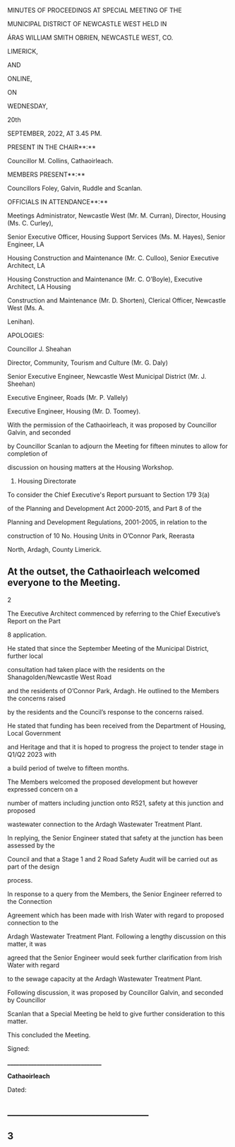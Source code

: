 MINUTES OF PROCEEDINGS AT SPECIAL MEETING OF THE

MUNICIPAL DISTRICT OF NEWCASTLE WEST HELD IN

ÁRAS WILLIAM SMITH OBRIEN, NEWCASTLE WEST, CO.

LIMERICK,

AND

ONLINE,

ON

WEDNESDAY,

20th

SEPTEMBER, 2022, AT 3.45 PM.

PRESENT IN THE CHAIR**:**

Councillor M. Collins, Cathaoirleach.

MEMBERS PRESENT**:**

Councillors Foley, Galvin, Ruddle and Scanlan.

OFFICIALS IN ATTENDANCE**:**

Meetings Administrator, Newcastle West (Mr. M. Curran), Director, Housing (Ms. C. Curley),

Senior Executive Officer, Housing Support Services (Ms. M. Hayes), Senior Engineer, LA

Housing Construction and Maintenance (Mr. C. Culloo), Senior Executive Architect, LA

Housing Construction and Maintenance (Mr. C. O’Boyle), Executive Architect, LA Housing

Construction and Maintenance (Mr. D. Shorten), Clerical Officer, Newcastle West (Ms. A.

Lenihan).

APOLOGIES:

Councillor J. Sheahan

Director, Community, Tourism and Culture (Mr. G. Daly)

Senior Executive Engineer, Newcastle West Municipal District (Mr. J. Sheehan)

Executive Engineer, Roads (Mr. P. Vallely)

Executive Engineer, Housing (Mr. D. Toomey).

With the permission of the Cathaoirleach, it was proposed by Councillor Galvin, and seconded

by Councillor Scanlan to adjourn the Meeting for fifteen minutes to allow for completion of

discussion on housing matters at the Housing Workshop.

1. Housing Directorate

To consider the Chief Executive's Report pursuant to Section 179 3(a)

of the Planning and Development Act 2000-2015, and Part 8 of the

Planning and Development Regulations, 2001-2005, in relation to the

construction of 10 No. Housing Units in O’Connor Park, Reerasta

North, Ardagh, County Limerick.

At the outset, the Cathaoirleach welcomed everyone to the Meeting.
---
2

The Executive Architect commenced by referring to the Chief Executive’s Report on the Part

8 application.

He stated that since the September Meeting of the Municipal District, further local

consultation had taken place with the residents on the Shanagolden/Newcastle West Road

and the residents of O’Connor Park, Ardagh. He outlined to the Members the concerns raised

by the residents and the Council’s response to the concerns raised.

He stated that funding has been received from the Department of Housing, Local Government

and Heritage and that it is hoped to progress the project to tender stage in Q1/Q2 2023 with

a build period of twelve to fifteen months.

The Members welcomed the proposed development but however expressed concern on a

number of matters including junction onto R521, safety at this junction and proposed

wastewater connection to the Ardagh Wastewater Treatment Plant.

In replying, the Senior Engineer stated that safety at the junction has been assessed by the

Council and that a Stage 1 and 2 Road Safety Audit will be carried out as part of the design

process.

In response to a query from the Members, the Senior Engineer referred to the Connection

Agreement which has been made with Irish Water with regard to proposed connection to the

Ardagh Wastewater Treatment Plant. Following a lengthy discussion on this matter, it was

agreed that the Senior Engineer would seek further clarification from Irish Water with regard

to the sewage capacity at the Ardagh Wastewater Treatment Plant.

Following discussion, it was proposed by Councillor Galvin, and seconded by Councillor

Scanlan that a Special Meeting be held to give further consideration to this matter.

This concluded the Meeting.

Signed:

**\_\_\_\_\_\_\_\_\_\_\_\_\_\_\_\_\_\_\_\_\_\_\_\_\_\_\_\_\_\_\_\_**

**Cathaoirleach**

Dated:

**\_\_\_\_\_\_\_\_\_\_\_\_\_\_\_\_\_\_\_\_\_\_\_\_\_\_\_\_\_\_\_\_**
---
3
---

